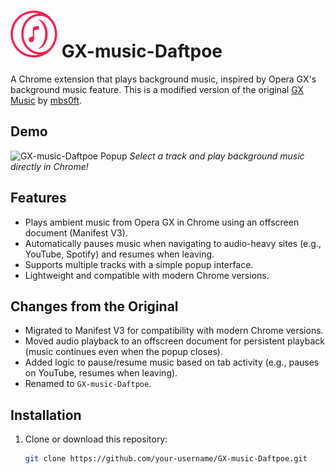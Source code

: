 # ![GX-music-Daftpoe](logo_sm.png) GX-music-Daftpoe

A Chrome extension that plays background music, inspired by Opera GX's background music feature. This is a modified version of the original [GX Music](https://github.com/mbs0ft/GX-music) by [mbs0ft](https://github.com/mbs0ft).

## Demo
![GX-music-Daftpoe Popup](screenshot.png)
*Select a track and play background music directly in Chrome!*

## Features
- Plays ambient music from Opera GX in Chrome using an offscreen document (Manifest V3).
- Automatically pauses music when navigating to audio-heavy sites (e.g., YouTube, Spotify) and resumes when leaving.
- Supports multiple tracks with a simple popup interface.
- Lightweight and compatible with modern Chrome versions.

## Changes from the Original
- Migrated to Manifest V3 for compatibility with modern Chrome versions.
- Moved audio playback to an offscreen document for persistent playback (music continues even when the popup closes).
- Added logic to pause/resume music based on tab activity (e.g., pauses on YouTube, resumes when leaving).
- Renamed to `GX-music-Daftpoe`.

## Installation
1. Clone or download this repository:
   ```bash
   git clone https://github.com/your-username/GX-music-Daftpoe.git